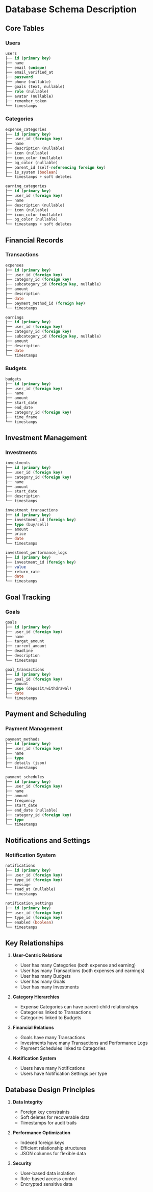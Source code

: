 # Database Schema Description

## Core Tables

### Users
```sql
users
├── id (primary key)
├── name
├── email (unique)
├── email_verified_at
├── password
├── phone (nullable)
├── goals (text, nullable)
├── role (nullable)
├── avatar (nullable)
├── remember_token
└── timestamps
```

### Categories
```sql
expense_categories
├── id (primary key)
├── user_id (foreign key)
├── name
├── description (nullable)
├── icon (nullable)
├── icon_color (nullable)
├── bg_color (nullable)
├── parent_id (self-referencing foreign key)
├── is_system (boolean)
└── timestamps + soft deletes

earning_categories
├── id (primary key)
├── user_id (foreign key)
├── name
├── description (nullable)
├── icon (nullable)
├── icon_color (nullable)
├── bg_color (nullable)
└── timestamps + soft deletes
```

## Financial Records

### Transactions
```sql
expenses
├── id (primary key)
├── user_id (foreign key)
├── category_id (foreign key)
├── subcategory_id (foreign key, nullable)
├── amount
├── description
├── date
├── payment_method_id (foreign key)
└── timestamps

earnings
├── id (primary key)
├── user_id (foreign key)
├── category_id (foreign key)
├── subcategory_id (foreign key, nullable)
├── amount
├── description
├── date
└── timestamps
```

### Budgets
```sql
budgets
├── id (primary key)
├── user_id (foreign key)
├── name
├── amount
├── start_date
├── end_date
├── category_id (foreign key)
├── time_frame
└── timestamps
```

## Investment Management

### Investments
```sql
investments
├── id (primary key)
├── user_id (foreign key)
├── category_id (foreign key)
├── name
├── amount
├── start_date
├── description
└── timestamps

investment_transactions
├── id (primary key)
├── investment_id (foreign key)
├── type (buy/sell)
├── amount
├── price
├── date
└── timestamps

investment_performance_logs
├── id (primary key)
├── investment_id (foreign key)
├── value
├── return_rate
├── date
└── timestamps
```

## Goal Tracking

### Goals
```sql
goals
├── id (primary key)
├── user_id (foreign key)
├── name
├── target_amount
├── current_amount
├── deadline
├── description
└── timestamps

goal_transactions
├── id (primary key)
├── goal_id (foreign key)
├── amount
├── type (deposit/withdrawal)
├── date
└── timestamps
```

## Payment and Scheduling

### Payment Management
```sql
payment_methods
├── id (primary key)
├── user_id (foreign key)
├── name
├── type
├── details (json)
└── timestamps

payment_schedules
├── id (primary key)
├── user_id (foreign key)
├── name
├── amount
├── frequency
├── start_date
├── end_date (nullable)
├── category_id (foreign key)
├── type
└── timestamps
```

## Notifications and Settings

### Notification System
```sql
notifications
├── id (primary key)
├── user_id (foreign key)
├── type_id (foreign key)
├── message
├── read_at (nullable)
└── timestamps

notification_settings
├── id (primary key)
├── user_id (foreign key)
├── type_id (foreign key)
├── enabled (boolean)
└── timestamps
```

## Key Relationships

1. **User-Centric Relations**
   - User has many Categories (both expense and earning)
   - User has many Transactions (both expenses and earnings)
   - User has many Budgets
   - User has many Goals
   - User has many Investments

2. **Category Hierarchies**
   - Expense Categories can have parent-child relationships
   - Categories linked to Transactions
   - Categories linked to Budgets

3. **Financial Relations**
   - Goals have many Transactions
   - Investments have many Transactions and Performance Logs
   - Payment Schedules linked to Categories

4. **Notification System**
   - Users have many Notifications
   - Users have Notification Settings per type

## Database Design Principles

1. **Data Integrity**
   - Foreign key constraints
   - Soft deletes for recoverable data
   - Timestamps for audit trails

2. **Performance Optimization**
   - Indexed foreign keys
   - Efficient relationship structures
   - JSON columns for flexible data

3. **Security**
   - User-based data isolation
   - Role-based access control
   - Encrypted sensitive data